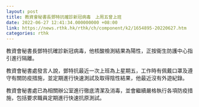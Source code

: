 ```yaml
---
layout: post
title: 教資會秘書長鄧特抗確診新冠病毒　上周五曾上班
date: 2022-06-27 12:41:34.000000000 +08:00
link: https://news.rthk.hk/rthk/ch/component/k2/1654895-20220627.htm
categories: rthk
---
```


教資會秘書長鄧特抗確診新冠病毒，他核酸檢測結果為陽性，正按衞生防護中心指引進行隔離。

教資會秘書處發言人說，鄧特抗最近一次上班為上星期五，工作時有佩戴口罩及遵守有關防疫措施，並定期進行快速測試及取得陰性結果，他最近沒有外遊紀錄。

教資會秘書處已為相關辦公室進行徹底清潔及消毒，並會繼續嚴格執行各項防疫措施，包括要求職員定期進行快速抗原測試。
